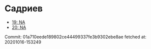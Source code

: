# Садриев
- [19: NA](19.md)
- [20: NA](20.md)

Commit: 01a710eede189802ce44499337fe3b9302ebe8ae
 fetched at: 20201016-153249
